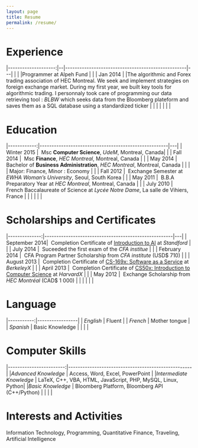 ```yaml
---
layout: page
title: Resume
permalink: /resume/
---
```


# Experience

|--------------------:|--|---------------------------------------------------|---|
|                     |  |Programmer at Alpeh Fund                           |   |
| Jan 2014            |  |The algorithmic and Forex trading association of HEC Montreal. We seek and implement strategies on foreign exchange market. During my first year, we built key tools for algorithmic trading. I personnaly took care of programming our data retrieving tool : *BLBW* which seeks data from the Bloomberg plateform and saves them as a SQL database using a standardized ticker                                                               |   |
|             |  |                                                   |   |

# Education

|------------:|------------------------------------------------------|---|
| Winter 2015 |   Msc **Computer Science**, *UdeM*,  Montreal, Canada|   |
| Fall 2014   |   Msc **Finance**, *HEC Montreal*,  Montreal, Canada |   |
| May 2014    |   Bachelor of **Business Administration**, *HEC Montreal*, Montreal, Canada    |   |
|             |   Major: Finance, Minor : Economy                    |   |
| Fall 2012   |   Exchange Semester at *EWHA Woman’s University*, Seoul, South Korea           |   |
| May 2011    |   B.B.A Preparatory Year at *HEC Montreal*, Montreal, Canada                   |   |
| July 2010   |   French Baccalaureate of Science at *Lycée Notre Dame*, La salle de Vihiers, France   |   |
|             |                                                      |   |

# Scholarships and Certificates

|--------------:|------------------------------------------------------|---|
| September 2014|   Completion Certificate of [Introduction to AI][3] at *Standford*             |   |
| July 2014     |   Suceeded the first exam of the *CFA institue*                                         |   |
| February 2014 |   CFA Program Partner Scholarship from *CFA institute* (USD$ 710)                       |   |
| August   2013 |   Completion Certificate of [CS-169x: Software as a Service][1] at *BerkeleyX*          |   |
| April 2013    |   Completion Certificate of [CS50x: Introduction to Computer Science][2] at *HarvardX*  |   |
| May 2012      |   Exchange Scholarship from *HEC Montréal* (CAD$ 1 000)                                 |   |
|               |                                                                                         |   |

# Language

|-----------:|-----------------|
| *English*  | Fluent          |
| *French*   | Mother tongue   |
| *Spanish*  | Basic Knowledge |
|            |                 |

# Computer Skills

|------------------------:|----------------------------------------------------|
|*Advanced Knowledge*     | Access, Word, Excel, PowerPoint                    |
|*Intermediate Knowledge* | LaTeX, C++, VBA, HTML, JavaScript, PHP, MySQL, Linux, Python|
|*Basic Knowledge*        | Bloomberg Platform, Bloomberg API (C++/Python)     |
|                         |                                                    |

# Interests and Activities
Information Technology, Programming, Quantitative Finance, Traveling, Artificial Intelligence 

[1]: https://s3.amazonaws.com/verify.edx.org/downloads/e58ab57e675040889c42686be13f3718/Certificate.pdf
[2]: https://s3.amazonaws.com/verify.edx.org/downloads/8cbe0c9be95543c48bef83640134db93/Certificate.pdf
[3]: https://www.coursera.org/maestro/api/certificate/get_certificate?course_id=972303

